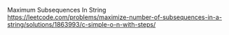 Maximum Subsequences In String 
https://leetcode.com/problems/maximize-number-of-subsequences-in-a-string/solutions/1863993/c-simple-o-n-with-steps/
